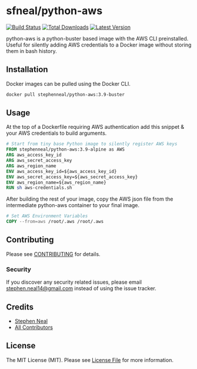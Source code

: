 # sfneal/python-aws

[![Build Status](https://travis-ci.com/sfneal/python-aws.svg?branch=master&style=flat-square)](https://travis-ci.com/sfneal/python-aws)
[![Total Downloads](https://img.shields.io/docker/pulls/stephenneal/python-aws?style=flat-square)](https://hub.docker.com/r/stephenneal/python-aws)
[![Latest Version](https://img.shields.io/docker/v/stephenneal/python-aws?sort=semver&style=flat-square)](https://hub.docker.com/r/stephenneal/python-aws)

python-aws is a python-buster based image with the AWS CLI preinstalled.  Useful for silently adding AWS credentials to a Docker image without storing them in bash history. 

## Installation

Docker images can be pulled using the Docker CLI.

```bash
docker pull stephenneal/python-aws:3.9-buster
```

## Usage

At the top of a Dockerfile requiring AWS authentication add this snippet & your AWS credentials to build arguments.

```dockerfile
# Start from tiny base Python image to silently register AWS keys
FROM stephenneal/python-aws:3.9-alpine as AWS
ARG aws_access_key_id
ARG aws_secret_access_key
ARG aws_region_name
ENV aws_access_key_id=${aws_access_key_id}
ENV aws_secret_access_key=${aws_secret_access_key}
ENV aws_region_name=${aws_region_name}
RUN sh aws-credentials.sh
```

After building the rest of your image, copy the AWS json file from the intermediate python-aws container to your final image.

```dockerfile
# Set AWS Environment Variables
COPY --from=aws /root/.aws /root/.aws
```

## Contributing

Please see [CONTRIBUTING](CONTRIBUTING.md) for details.

### Security

If you discover any security related issues, please email stephen.neal14@gmail.com instead of using the issue tracker.

## Credits

- [Stephen Neal](https://github.com/sfneal)
- [All Contributors](../../contributors)

## License

The MIT License (MIT). Please see [License File](LICENSE.md) for more information.
